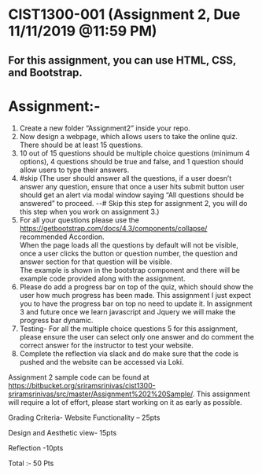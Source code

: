  # CIST1300-001 (Assignment 2, Due 11/11/2019 @11:59 PM)
## For this assignment, you can use HTML, CSS, and Bootstrap. 

# Assignment:- 
1.	Create a new folder “Assignment2” inside your repo. 
2.	Now design a webpage, which allows users to take the online quiz.  There should be at least 15 questions.
3.	10 out of 15 questions should be multiple choice questions (minimum 4 options), 4 questions should be true and false, 
and 1 question should allow users to type their answers.
4.	 #skip (The user should answer all the questions, if a user doesn’t answer any question, ensure that once a user hits submit button  user should get an alert via modal window saying “All questions should be answered” to proceed.  --# Skip this step for assignment 2, you will do this step when you work on assignment 3.)
5.	For all your questions please use the https://getbootstrap.com/docs/4.3/components/collapse/  recommended Accordion.   
When the page loads all the questions by default will not be visible, once a user clicks the button or question number, 
the question and answer section for that question will be visible.  
The example is shown in the bootstrap component and there will be example code provided along with the assignment.
6.	Please do add a progress bar on top of the quiz, which should show the user how much progress has been made. 
This assignment I just expect you to have the progress bar on top no need to update it. 
In assignment 3 and future once we learn javascript and Jquery we will make the progress bar dynamic.
7.	Testing- For all the multiple choice questions 5 for this assignment, please ensure the user can select only one answer and 
do comment the correct answer for the instructor to test your website.
8.	Complete the reflection via slack and do make sure that the code is pushed and the website can be accessed via Loki.

Assignment 2 sample code can be found at  https://bitbucket.org/sriramsrinivas/cist1300-sriramsrinivas/src/master/Assignment%202%20Sample/.
This assignment will require a lot of effort, please start working on it as early as possible.

Grading Criteria-
Website Functionality – 25pts

Design and Aesthetic view- 15pts

Reflection -10pts

Total :- 50 Pts
